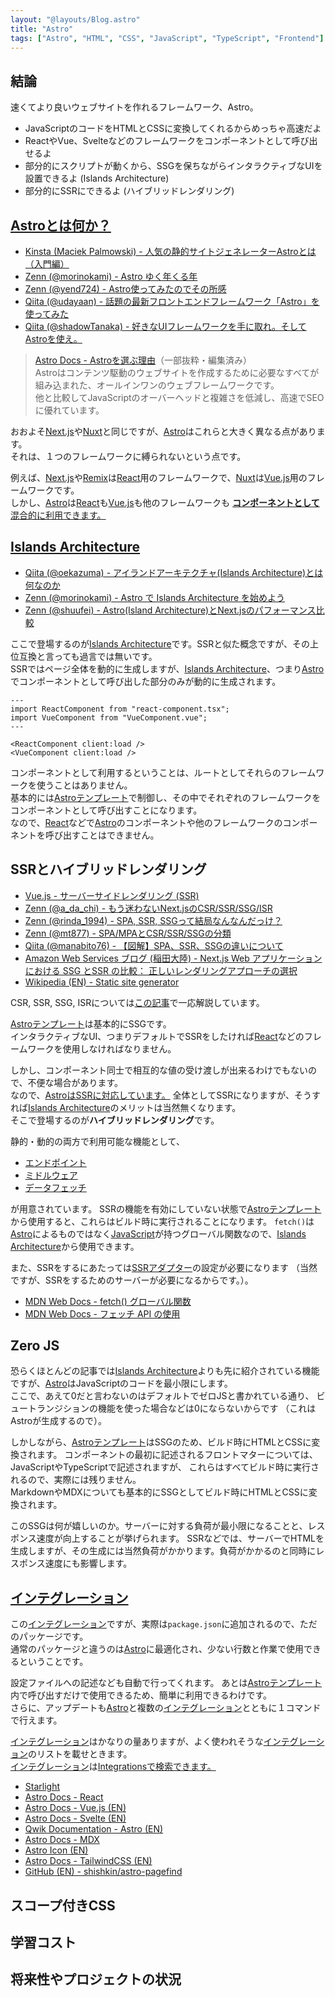 ```yaml
---
layout: "@layouts/Blog.astro"
title: "Astro"
tags: ["Astro", "HTML", "CSS", "JavaScript", "TypeScript", "Frontend"]
---
```


## 結論  

  速くてより良いウェブサイトを作れるフレームワーク、Astro。

<!--  -->
- JavaScriptのコードをHTMLとCSSに変換してくれるからめっちゃ高速だよ
- ReactやVue、Svelteなどのフレームワークをコンポーネントとして呼び出せるよ
- 部分的にスクリプトが動くから、SSGを保ちながらインタラクティブなUIを設置できるよ (Islands Architecture)
- 部分的にSSRにできるよ (ハイブリッドレンダリング)
<!--  -->

[astro]: https://astro.build/
[why-astro]: https://docs.astro.build/ja/concepts/why-astro/
[remix]: https://remix.run/
[nextjs]: https://nextjs.org/
[nuxt]: https://nuxt.com/
[react]: https://ja.react.dev/
[vuejs]: https://ja.vuejs.org/
[framework-components]: https://docs.astro.build/ja/guides/framework-components/
[astro-syntax]: https://docs.astro.build/ja/basics/astro-syntax/

## [Astroとは何か？][why-astro]  

<!--  -->
- [Kinsta (Maciek Palmowski) - 人気の静的サイトジェネレーターAstroとは（入門編）](https://kinsta.com/jp/blog/astro-js/)
- [Zenn (@morinokami) - Astro ゆく年くる年](https://zenn.dev/morinokami/articles/astro-2023-2024)
- [Zenn (@yend724) - Astro使ってみたのでその所感](https://zenn.dev/yend724/articles/20220701-430vndv085eh6xn2)
- [Qiita (@udayaan) - 話題の最新フロントエンドフレームワーク「Astro」を使ってみた](https://qiita.com/udayaan/items/24ecb2f5f4608fc1df4c)
- [Qiita (@shadowTanaka) - 好きなUIフレームワークを手に取れ。そしてAstroを使え。](https://qiita.com/shadowTanaka/items/e0492547596ca94ec6da)
<!--  -->

  > [Astro Docs - Astroを選ぶ理由][why-astro]（一部抜粋・編集済み）  
  > Astroはコンテンツ駆動のウェブサイトを作成するために必要なすべてが組み込まれた、オールインワンのウェブフレームワークです。  
  > 他と比較してJavaScriptのオーバーヘッドと複雑さを低減し、高速でSEOに優れています。  

  おおよそ[Next.js][nextjs]や[Nuxt][nuxt]と同じですが、[Astro][astro]はこれらと大きく異なる点があります。  
  それは、１つのフレームワークに縛られないという点です。  

  例えば、[Next.js][nextjs]や[Remix][remix]は[React][React]用のフレームワークで、[Nuxt][nuxt]は[Vue.js][vuejs]用のフレームワークです。  
  しかし、[Astro][astro]は[React][react]も[Vue.js][vuejs]も他のフレームワークも
  [**コンポーネントとして**混合的に利用できます。][framework-components]  

[islands]: https://docs.astro.build/ja/concepts/islands/

## [Islands Architecture][islands]  

<!--  -->
- [Qiita (@oekazuma) - アイランドアーキテクチャ(Islands Architecture)とは何なのか](https://qiita.com/oekazuma/items/87923acea03990fd71a2)
- [Zenn (@morinokami) - Astro で Islands Architecture を始めよう](https://zenn.dev/morinokami/articles/islands-architecture-with-astro)
- [Zenn (@shuufei) - Astro(Island Architecture)とNext.jsのパフォーマンス比較](https://zenn.dev/shuufei/articles/6e115fe4c8f74e)
<!--  -->

  ここで登場するのが[Islands Architecture][islands]です。SSRと似た概念ですが、その上位互換と言っても過言では無いです。  
  SSRではページ全体を動的に生成しますが、[Islands Architecture][islands]、つまり[Astro][astro]でコンポーネントとして呼び出した部分のみが動的に生成されます。  

  ```astro
  ---
  import ReactComponent from "react-component.tsx";
  import VueComponent from "VueComponent.vue";
  ---

  <ReactComponent client:load />
  <VueComponent client:load />
  ```  

  コンポーネントとして利用するということは、ルートとしてそれらのフレームワークを使うことはありません。  
  基本的には[Astroテンプレート][astro-syntax]で制御し、その中でそれぞれのフレームワークをコンポーネントとして呼び出すことになります。  
  なので、[React][react]などで[Astro][astro]のコンポーネントや他のフレームワークのコンポーネントを呼び出すことはできません。  

[astro-ssr]: https://docs.astro.build/ja/guides/server-side-rendering/
[astro-adapters]: https://astro.build/integrations/?search=&categories%5B%5D=adapters
[endpoint]: https://docs.astro.build/ja/guides/endpoints/
[middleware]: https://docs.astro.build/ja/guides/middleware/
[data-fetching]: https://docs.astro.build/ja/guides/data-fetching/
[javascript]: https://developer.mozilla.org/ja/docs/Web/JavaScript

## SSRとハイブリッドレンダリング  

<!--  -->
- [Vue.js - サーバーサイドレンダリング (SSR)](https://ja.vuejs.org/guide/scaling-up/ssr)
- [Zenn (@a_da_chi) - もう迷わないNext.jsのCSR/SSR/SSG/ISR](https://zenn.dev/a_da_chi/articles/105dac5573b2f5)
- [Zenn (@rinda_1994) - SPA, SSR, SSGって結局なんなんだっけ？](https://zenn.dev/rinda_1994/articles/e6d8e3150b312d)
- [Zenn (@mt877) - SPA/MPAとCSR/SSR/SSGの分類](https://zenn.dev/mt877/articles/6dc3afe99ee794)
- [Qiita (@manabito76) - 【図解】SPA、SSR、SSGの違いについて](https://qiita.com/manabito76/items/fe91eefe11a74dcf5126)
- [Amazon Web Services ブログ (稲田大陸) - Next.js Web アプリケーションにおける SSG とSSR の比較： 正しいレンダリングアプローチの選択](https://aws.amazon.com/jp/blogs/news/ssg-vs-ssr-in-next-js-web-applications-choosing-the-right-rendering-approach/)
- [Wikipedia (EN) - Static site generator](https://en.wikipedia.org/wiki/Static_site_generator)
<!--  -->

  CSR, SSR, SSG, ISRについては[この記事](ssg-isr-ssr-csr)で一応解説しています。  

  [Astroテンプレート][astro-syntax]は基本的にSSGです。  
  インタラクティブなUI、つまりデフォルトでSSRをしたければ[React][react]などのフレームワークを使用しなければなりません。  

  しかし、コンポーネント同士で相互的な値の受け渡しが出来るわけでもないので、不便な場合があります。  
  なので、[AstroはSSRに対応しています。][astro-ssr]
  全体としてSSRになりますが、そうすれば[Islands Architecture][islands]のメリットは当然無くなります。  
  そこで登場するのが**ハイブリッドレンダリング**です。  

  静的・動的の両方で利用可能な機能として、

<!--  -->
- [エンドポイント][endpoint]
- [ミドルウェア][middleware]
- [データフェッチ][data-fetching]
<!--  -->

  が用意されています。
  SSRの機能を有効にしていない状態で[Astroテンプレート][astro-syntax]から使用すると、これらはビルド時に実行されることになります。
  `fetch()`は[Astro][astro]によるものではなく[JavaScript][javascript]が持つグローバル関数なので、[Islands Architecture][islands]から使用できます。

  また、SSRをするにあたっては[SSRアダプター][astro-adapters]の設定が必要になります
  （当然ですが、SSRをするためのサーバーが必要になるからです。）。  

<!--  -->
- [MDN Web Docs - fetch() グローバル関数](https://developer.mozilla.org/ja/docs/Web/API/fetch)
- [MDN Web Docs - フェッチ API の使用](https://developer.mozilla.org/ja/docs/Web/API/Fetch_API/Using_Fetch)
<!--  -->

## Zero JS  

  恐らくほとんどの記事では[Islands Architecture][islands]よりも先に紹介されている機能ですが、[Astro][astro]はJavaScriptのコードを最小限にします。  
  ここで、あえて0だと言わないのはデフォルトでゼロJSと書かれている通り、
  ビュートランジションの機能を使った場合などは0にならないからです
  （これはAstroが生成するので）。

  しかしながら、[Astroテンプレート][astro-syntax]はSSGのため、ビルド時にHTMLとCSSに変換されます。
  コンポーネントの最初に記述されるフロントマターについては、JavaScriptやTypeScriptで記述されますが、
  これらはすべてビルド時に実行されるので、実際には残りません。  
  MarkdownやMDXについても基本的にSSGとしてビルド時にHTMLとCSSに変換されます。

  このSSGは何が嬉しいのか。サーバーに対する負荷が最小限になることと、レスポンス速度が向上することが挙げられます。
  SSRなどでは、サーバーでHTMLを生成しますが、その生成には当然負荷がかかります。負荷がかかるのと同時にレスポンス速度にも影響します。

[integrations]: https://astro.build/integrations/
[integrations-guide]: https://docs.astro.build/ja/guides/integrations-guide/

## [インテグレーション][integrations-guide]  

  この[インテグレーション][integrations-guide]ですが、実際は`package.json`に追加されるので、ただのパッケージです。  
  通常のパッケージと違うのは[Astro][astro]に最適化され、少ない行数と作業で使用できるということです。  

  設定ファイルへの記述なども自動で行ってくれます。
  あとは[Astroテンプレート][astro-syntax]内で呼び出すだけで使用できるため、簡単に利用できるわけです。  
  さらに、アップデートも[Astro][astro]と複数の[インテグレーション][integrations-guide]とともに１コマンドで行えます。  

  [インテグレーション][integrations-guide]はかなりの量ありますが、よく使われそうな[インテグレーション][integrations-guide]のリストを載せときます。  
  [インテグレーション][integrations-guide]は[Integrationsで検索できます。][integrations]  

<!--  -->
- [Starlight](https://starlight.astro.build/ja/)
- [Astro Docs - React](https://docs.astro.build/ja/guides/integrations-guide/react/)
- [Astro Docs - Vue.js (EN)](https://docs.astro.build/ja/guides/integrations-guide/vue/)
- [Astro Docs - Svelte (EN)](https://docs.astro.build/ja/guides/integrations-guide/svelte/)
- [Qwik Documentation - Astro (EN)](https://qwik.dev/docs/integrations/astro/)
- [Astro Docs - MDX](https://docs.astro.build/ja/guides/integrations-guide/mdx/)
- [Astro Icon (EN)](https://astroicon.dev/)
- [Astro Docs - TailwindCSS (EN)](https://docs.astro.build/ja/guides/integrations-guide/tailwind/)
- [GitHub (EN) - shishkin/astro-pagefind](https://github.com/shishkin/astro-pagefind)
<!--  -->

## スコープ付きCSS  

## 学習コスト  

## 将来性やプロジェクトの状況
